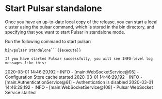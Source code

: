 # Start Pulsar standalone

Once you have an up-to-date local copy of the release, you can start a local cluster using the pulsar command, which is stored in the bin directory, and specifying that you want to start Pulsar in standalone mode.

Run the following command to start pulsar:
```
bin/pulsar standalone```{{execute}}

If you have started Pulsar successfully, you will see INFO-level log messages like this:

```
2020-03-01 14:46:29,192 - INFO  - [main:WebSocketService@95] - Configuration Store cache started
2020-03-01 14:46:29,192 - INFO  - [main:AuthenticationService@61] - Authentication is disabled
2020-03-01 14:46:29,192 - INFO  - [main:WebSocketService@108] - Pulsar WebSocket Service started
```